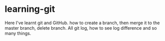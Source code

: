 # learning-git
Here I've learnt git and GitHub. how to create a branch, then merge it to the master branch, delete branch. All git log, how to see log difference and so many things.  
